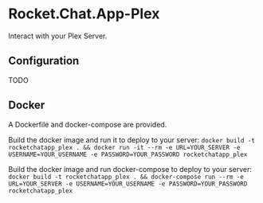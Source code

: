 # Rocket.Chat.App-Plex

Interact with your Plex Server.

## Configuration

TODO

## Docker
A Dockerfile and docker-compose are provided.

Build the docker image and run it to deploy to your server:
`docker build -t rocketchatapp_plex . && docker run -it --rm -e URL=YOUR_SERVER -e USERNAME=YOUR_USERNAME -e PASSWORD=YOUR_PASSWORD rocketchatapp_plex`

Build the docker image and run docker-compose to deploy to your server:
`docker build -t rocketchatapp_plex . && docker-compose run --rm -e URL=YOUR_SERVER -e USERNAME=YOUR_USERNAME -e PASSWORD=YOUR_PASSWORD rocketchatapp_plex`